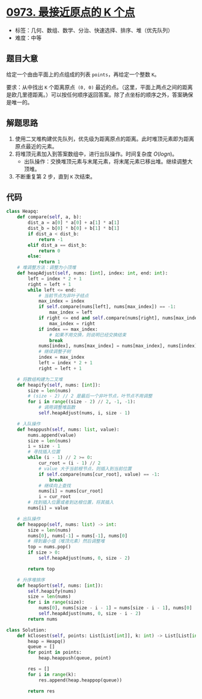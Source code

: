 # [0973. 最接近原点的 K 个点](https://leetcode-cn.com/problems/k-closest-points-to-origin/)

- 标签：几何、数组、数学、分治、快速选择、排序、堆（优先队列）
- 难度：中等

## 题目大意

给定一个由由平面上的点组成的列表 `points`，再给定一个整数 `K`。

要求：从中找出 `K` 个距离原点` (0, 0)` 最近的点。（这里，平面上两点之间的距离是欧几里德距离。）可以按任何顺序返回答案。除了点坐标的顺序之外，答案确保是唯一的。

## 解题思路

1. 使用二叉堆构建优先队列，优先级为距离原点的距离。此时堆顶元素即为距离原点最近的元素。
2. 将堆顶元素加入到答案数组中，进行出队操作。时间复杂度 $O(log{n})$。
   - 出队操作：交换堆顶元素与末尾元素，将末尾元素已移出堆。继续调整大顶堆。
3. 不断重复第 2 步，直到 `K` 次结束。

## 代码

```Python
class Heapq:
    def compare(self, a, b):
        dist_a = a[0] * a[0] + a[1] * a[1]
        dist_b = b[0] * b[0] + b[1] * b[1]
        if dist_a < dist_b:
            return -1
        elif dist_a == dist_b:
            return 0
        else:
            return 1
    # 堆调整方法：调整为小顶堆
    def heapAdjust(self, nums: [int], index: int, end: int):
        left = index * 2 + 1
        right = left + 1
        while left <= end:
            # 当前节点为非叶子结点
            max_index = index
            if self.compare(nums[left], nums[max_index]) == -1:
                max_index = left
            if right <= end and self.compare(nums[right], nums[max_index]) == -1:
                max_index = right
            if index == max_index:
                # 如果不用交换，则说明已经交换结束
                break
            nums[index], nums[max_index] = nums[max_index], nums[index]
            # 继续调整子树
            index = max_index
            left = index * 2 + 1
            right = left + 1

    # 将数组构建为二叉堆
    def heapify(self, nums: [int]):
        size = len(nums)
        # (size - 2) // 2 是最后一个非叶节点，叶节点不用调整
        for i in range((size - 2) // 2, -1, -1):
            # 调用调整堆函数
            self.heapAdjust(nums, i, size - 1)

    # 入队操作
    def heappush(self, nums: list, value):
        nums.append(value)
        size = len(nums)
        i = size - 1
        # 寻找插入位置
        while (i - 1) // 2 >= 0:
            cur_root = (i - 1) // 2
            # value 大于当前根节点，则插入到当前位置
            if self.compare(nums[cur_root], value) == -1:
                break
            # 继续向上查找
            nums[i] = nums[cur_root]
            i = cur_root
        # 找到插入位置或者到达根位置，将其插入
        nums[i] = value

    # 出队操作
    def heappop(self, nums: list) -> int:
        size = len(nums)
        nums[0], nums[-1] = nums[-1], nums[0]
        # 得到最小值（堆顶元素）然后调整堆
        top = nums.pop()
        if size > 0:
            self.heapAdjust(nums, 0, size - 2)

        return top

    # 升序堆排序
    def heapSort(self, nums: [int]):
        self.heapify(nums)
        size = len(nums)
        for i in range(size):
            nums[0], nums[size - i - 1] = nums[size - i - 1], nums[0]
            self.heapAdjust(nums, 0, size - i - 2)
        return nums

class Solution:
    def kClosest(self, points: List[List[int]], k: int) -> List[List[int]]:
        heap = Heapq()
        queue = []
        for point in points:
            heap.heappush(queue, point)

        res = []
        for i in range(k):
            res.append(heap.heappop(queue))

        return res
```

